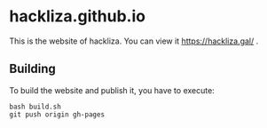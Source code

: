 # hackliza.github.io

This is the website of hackliza. You can view it https://hackliza.gal/ .

## Building

To build the website and publish it, you have to execute:
```
bash build.sh
git push origin gh-pages
```
